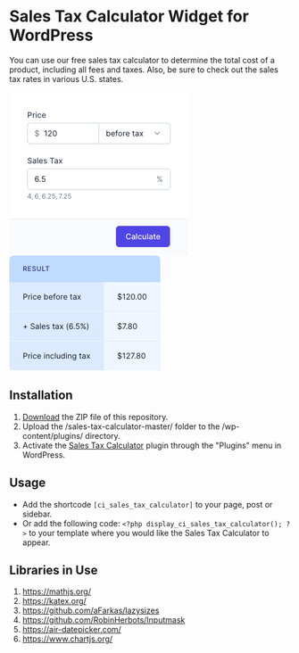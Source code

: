 # Sales Tax Calculator Widget for WordPress

You can use our free sales tax calculator to determine the total cost of a product, including all fees and taxes. Also, be sure to check out the sales tax rates in various U.S. states.

![Sales Tax Calculator Input Form](/assets/images/screenshot-1.png "Sales Tax Calculator Input Form")
![Sales Tax Calculator Calculation Results](/assets/images/screenshot-2.png "Sales Tax Calculator Calculation Results")

## Installation

1. [Download](https://github.com/pub-calculator-io/sales-tax-calculator/archive/refs/heads/master.zip) the ZIP file of this repository.
2. Upload the /sales-tax-calculator-master/ folder to the /wp-content/plugins/ directory.
3. Activate the [Sales Tax Calculator](https://www.calculator.io/sales-tax-calculator/ "Sales Tax Calculator Homepage") plugin through the "Plugins" menu in WordPress.

## Usage
* Add the shortcode `[ci_sales_tax_calculator]` to your page, post or sidebar.
* Or add the following code: `<?php display_ci_sales_tax_calculator(); ?>` to your template where you would like the Sales Tax Calculator to appear.

## Libraries in Use
1. https://mathjs.org/
2. https://katex.org/
3. https://github.com/aFarkas/lazysizes
4. https://github.com/RobinHerbots/Inputmask
5. https://air-datepicker.com/
6. https://www.chartjs.org/
